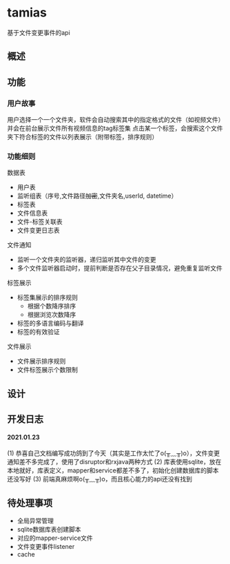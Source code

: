 # tamias
基于文件变更事件的api

## 概述

## 功能
### 用户故事
用户选择一个一个文件夹，软件会自动搜索其中的指定格式的文件（如视频文件）
并会在前台展示文件所有视频信息的tag标签集
点击某一个标签，会搜索这个文件夹下符合标签的文件以列表展示（附带标签，排序规则）

### 功能细则
数据表
- 用户表
- 监听组表（序号,文件路径~~加密~~,文件夹名,userId, datetime）
- 标签表
- 文件信息表
- 文件-标签关联表
- 文件变更日志表

文件通知
- 监听一个文件夹的监听器，递归监听其中文件的变更
- 多个文件监听器启动时，提前判断是否存在父子目录情况，避免重复监听文件

标签展示
- 标签集展示的排序规则
    - 根据个数降序排序
    - 根据浏览次数降序
- 标签的多语言编码与翻译
- 标签的有效验证

文件展示
- 文件展示排序规则
- 文件标签展示个数限制
## 设计

## 开发日志

#### 2021.01.23
(1) 恭喜自己文档编写成功鸽到了今天（其实是工作太忙了o(╥﹏╥)o），文件变更通知差不多完成了，使用了disruptor和rxjava两种方式
(2) 库表使用sqlite，放在本地就好，库表定义，mapper和service都差不多了，初始化创建数据库的脚本还没写好
(3) 前端真麻烦啊o(╥﹏╥)o，而且核心能力的api还没有找到


## 待处理事项
- 全局异常管理
- sqlite数据库表创建脚本
- 对应的mapper-service文件 
- 文件变更事件listener
- cache